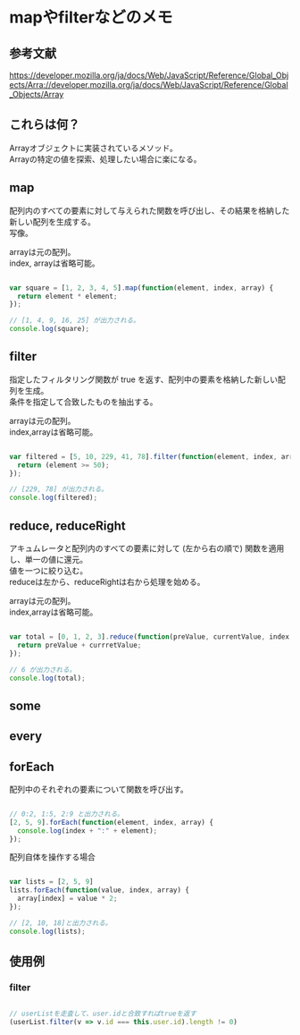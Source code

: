 # mapやfilterなどのメモ
## 参考文献
https://developer.mozilla.org/ja/docs/Web/JavaScript/Reference/Global_Objects/Arra://developer.mozilla.org/ja/docs/Web/JavaScript/Reference/Global_Objects/Array

## これらは何？
Arrayオブジェクトに実装されているメソッド。  
Arrayの特定の値を探索、処理したい場合に楽になる。  

## map
配列内のすべての要素に対して与えられた関数を呼び出し、その結果を格納した新しい配列を生成する。  
写像。  
  
arrayは元の配列。  
index, arrayは省略可能。  

```javascript

var square = [1, 2, 3, 4, 5].map(function(element, index, array) {
  return element * element;
});

// [1, 4, 9, 16, 25] が出力される。
console.log(square);

```

## filter
指定したフィルタリング関数が true を返す、配列中の要素を格納した新しい配列を生成。  
条件を指定して合致したものを抽出する。  

arrayは元の配列。  
index,arrayは省略可能。  

```javascript

var filtered = [5, 10, 229, 41, 78].filter(function(element, index, array) {
  return (element >= 50);
});

// [229, 78] が出力される。
console.log(filtered);

```

## reduce, reduceRight
アキュムレータと配列内のすべての要素に対して (左から右の順で) 関数を適用し、単一の値に還元。  
値を一つに絞り込む。  
reduceは左から、reduceRightは右から処理を始める。

arrayは元の配列。  
index,arrayは省略可能。  
```javascript

var total = [0, 1, 2, 3].reduce(function(preValue, currentValue, index, array) {
  return preValue + currretValue;
});

// 6 が出力される。
console.log(total);

```

## some

## every

## forEach
配列中のそれぞれの要素について関数を呼び出す。  

```javascript

// 0:2, 1:5, 2:9 と出力される。
[2, 5, 9].forEach(function(element, index, array) {
  console.log(index + ":" + element);
});

```

配列自体を操作する場合  
```javascript

var lists = [2, 5, 9]
lists.forEach(function(value, index, array) {
  array[index] = value * 2;
});

// [2, 10, 18]と出力される。
console.log(lists);

```


## 使用例

### filter

```javascript

// userListを走査して、user.idと合致すればtrueを返す
(userList.filter(v => v.id === this.user.id).length != 0)

```
